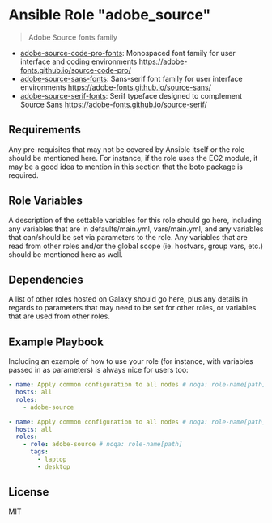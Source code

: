# Ansible Role "adobe_source"

> Adobe Source fonts family

- [adobe-source-code-pro-fonts](https://archlinux.org/packages/extra/any/adobe-source-code-pro-fonts/): Monospaced font
  family for user interface and coding environments https://adobe-fonts.github.io/source-code-pro/
- [adobe-source-sans-fonts](https://archlinux.org/packages/extra/any/adobe-source-sans-fonts/): Sans-serif font family
  for user interface environments https://adobe-fonts.github.io/source-sans/
- [adobe-source-serif-fonts](https://archlinux.org/packages/extra/any/adobe-source-serif-fonts/): Serif typeface
  designed to complement Source Sans https://adobe-fonts.github.io/source-serif/

## Requirements

Any pre-requisites that may not be covered by Ansible itself or the role should be mentioned here. For instance, if the
role uses the EC2 module, it may be a good idea to mention in this section that the boto package is required.

## Role Variables

A description of the settable variables for this role should go here, including any variables that are in
defaults/main.yml, vars/main.yml, and any variables that can/should be set via parameters to the role. Any variables
that are read from other roles and/or the global scope (ie. hostvars, group vars, etc.) should be mentioned here as
well.

## Dependencies

A list of other roles hosted on Galaxy should go here, plus any details in regards to parameters that may need to be set
for other roles, or variables that are used from other roles.

## Example Playbook

Including an example of how to use your role (for instance, with variables passed in as parameters) is always nice for
users too:

```yaml
- name: Apply common configuration to all nodes # noqa: role-name[path]
  hosts: all
  roles:
    - adobe-source
```

```yaml
- name: Apply common configuration to all nodes # noqa: role-name[path]
  hosts: all
  roles:
    - role: adobe-source # noqa: role-name[path]
      tags:
        - laptop
        - desktop
```

## License

MIT

